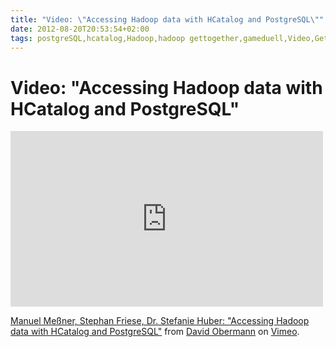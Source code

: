 ```yaml
---
title: "Video: \"Accessing Hadoop data with HCatalog and PostgreSQL\""
date: 2012-08-20T20:53:54+02:00
tags: postgreSQL,hcatalog,Hadoop,hadoop gettogether,gameduell,Video,Get Together,
---
```


# Video: "Accessing Hadoop data with HCatalog and PostgreSQL"


<iframe src="http://player.vimeo.com/video/47711091" width="500" height="281" frameborder="0" webkitAllowFullScreen 
mozallowfullscreen allowFullScreen></iframe> <p><a href="http://vimeo.com/47711091">Manuel Meßner, Stephan Friese, Dr. 
Stefanie Huber: "Accessing Hadoop data with HCatalog and PostgreSQL"</a> from <a 
href="http://vimeo.com/user9580525">David Obermann</a> on <a href="http://vimeo.com">Vimeo</a>.</p>
